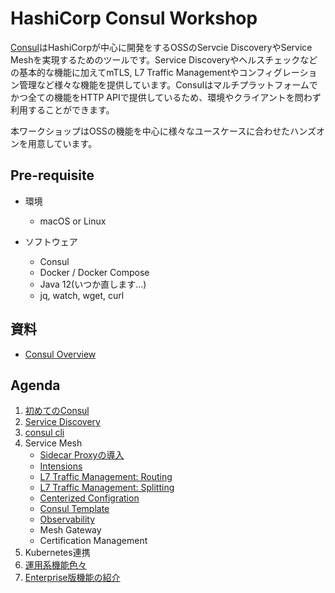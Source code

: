 # HashiCorp Consul Workshop

[Consul](https://www.consul.io/)はHashiCorpが中心に開発をするOSSのServcie DiscoveryやService Meshを実現するためのツールです。Service Discoveryやヘルスチェックなどの基本的な機能に加えてmTLS, L7 Traffic Managementやコンフィグレーション管理など様々な機能を提供しています。Consulはマルチプラットフォームでかつ全ての機能をHTTP APIで提供しているため、環境やクライアントを問わず利用することができます。

本ワークショップはOSSの機能を中心に様々なユースケースに合わせたハンズオンを用意しています。

## Pre-requisite

* 環境
	* macOS or Linux

* ソフトウェア
	* Consul
	* Docker / Docker Compose
	* Java 12(いつか直します...)
	* jq, watch, wget, curl

## 資料

* [Consul Overview](https://docs.google.com/presentation/d/126Y5PgELCuYcR-j4IRQcj7sxczMKT0PgFWS8x9StHXE/edit?usp=sharing)

## Agenda

1. [初めてのConsul](contents/hello-consul.md)
1. [Service Discovery](contents/srd.md)
1. [consul cli](contents/cli.md)
1. Service Mesh
	* [Sidecar Proxyの導入](contents/sidecar.md)
	* [Intensions](contents/intentions.md)
	* [L7 Traffic Management: Routing](contents/l7-routing.md)
	* [L7 Traffic Management: Splitting](contents/l7-splitting.md)
	* [Centerized Configration](contents/centerized-config.md)
	* [Consul Template](contents/consul-template.md)
	* [Observability](contents/observability.md)
	* Mesh Gateway
	* Certification Management
1. Kubernetes連携
1. [運用系機能色々](contents/utilities.md)
1. [Enterprise版機能の紹介](https://docs.google.com/presentation/d/1EdCRjc9nCBf9txf4xk__8BOUFYr5WhObsjz4IliAMgg/edit?usp=sharing)
